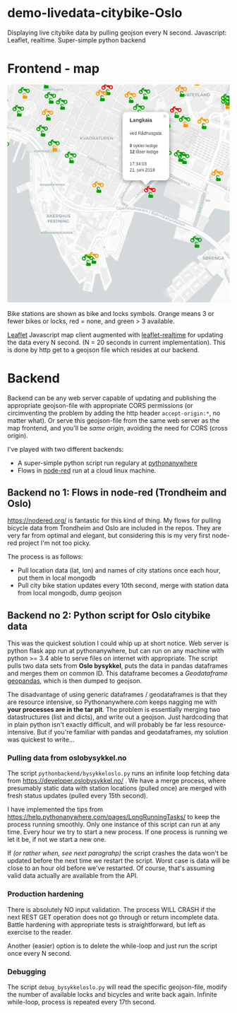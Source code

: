 # demo-livedata-citybike-Oslo
Displaying live citybike data by pulling geojson every N second. Javascript: Leaflet, realtime. Super-simple python backend  

# Frontend - map

![Realtime Oslo citybike map](./figures/leaflet_realtime_citybike_map.png "Citybike map")

Bike stations are shown as bike and locks symbols. Orange means 3 or fewer bikes or locks, red = none, and green > 3 available.

[Leaflet](https://leafletjs.com/) Javascript map client augmented with [leaflet-realtime](https://github.com/perliedman/leaflet-realtime) for updating the data every N second. (N = 20 seconds in current implementation). This is done by http get to a geojson file which resides at our backend.



# Backend

Backend can be any web server capable of updating and publishing the appropriate geojson-file with appropriate CORS permissions (or circimventing the problem by adding the http header `accept-origin:*`, no matter what). Or serve this geojson-file from the same web server as the map frontend, and you'll be _same origin_, avoiding the need for CORS (cross origin).

I've played with two different backends:  
  * A super-simple python script run regulary at [pythonanywhere](https://pythonanywhere.com)
  * Flows in [node-red](https://nodered.org) run at a cloud linux machine. 
  
## Backend no 1: Flows in node-red (Trondheim and Oslo)

https://nodered.org/ is fantastic for this kind of thing. My flows for pulling bicycle data from Trondheim and Oslo are included in the repos. They are very far from optimal and elegant, but considering this is my very first node-red project I'm not too picky. 

The process is as follows: 
  * Pull location data (lat, lon) and names of city stations once each hour, put them in local mongodb
  * Pull city bike station updates every 10th second, merge with station data from local mongodb, dump geojson

## Backend no 2: Python script for Oslo citybike data 

This was the quickest solution I could whip up at short notice. Web server is python flask app run at pythonanywhere, but can run on any machine with python >= 3.4 able to serve files on internet with appropriate. The script pulls two data sets from __Oslo bysykkel__, puts the data in pandas dataframes and merges them on common ID. This dataframe becomes a *Geodataframe* [geopandas](http://geopandas.org/), which is then dumped to geojson. 

The disadvantage of using generic dataframes / geodataframes is that they are resource intensive, so Pythonanywhere.com keeps nagging me with __your processes are in the tar pit__. The problem is essentially merging two datastructures (list and dicts), and write out a geojson. Just hardcoding that in plain python isn't exactly difficult, and will probably be far less resource-intensive. But if you're familiar with pandas and geodataframes, my solution was quickest to write... 

### Pulling data from oslobysykkel.no

The script `pythonbackend/bysykkeloslo.py` runs an infinite loop fetching data from https://developer.oslobysykkel.no/ . We have a merge process, where presumably static data with station locations (pulled once) are merged with fresh status updates (pulled every 15th second).

I have implemented the tips from https://help.pythonanywhere.com/pages/LongRunningTasks/ to keep the process running smoothly. Only one instance of this script can run at any time. Every hour we try to start a new process. If one process is running we let it be, if not we start a new one.

If _(or rather when, see next paragrahp)_ the script crashes the data won't be updated before the next time we restart the script. Worst case is data will be close to an hour old before we've restarted. Of course, that's assuming valid data actually are available from the API.

### Production hardening

There is absolutely NO input validation. The process WILL CRASH if the next REST GET operation does not go through or return incomplete data. Battle hardening with appropriate tests is straightforward, but left as exercise to the reader.

Another (easier) option is to delete the while-loop and just run the script once every N second.

### Debugging

The script `debug_bysykkeloslo.py` will read the specific geojson-file, modify the number of available locks and bicycles and write back again. Infinite while-loop, process is repeated every 17th second.
